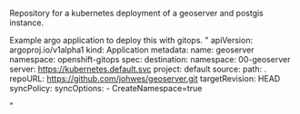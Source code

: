 Repository for a kubernetes deployment of a geoserver and postgis instance.

Example argo application to deploy this with gitops.
"
apiVersion: argoproj.io/v1alpha1
kind: Application
metadata:
  name: geoserver
  namespace: openshift-gitops
spec:
  destination:
    namespace: 00-geoserver
    server: https://kubernetes.default.svc
  project: default
  source:
    path: .
    repoURL: https://github.com/johwes/geoserver.git
    targetRevision: HEAD
  syncPolicy:
    syncOptions:
    - CreateNamespace=true

"


